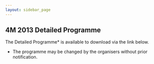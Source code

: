 ```yaml
---
layout: sidebar_page
---
```


## 4M 2013 Detailed Programme

The Detailed Programme* is available to download via the link below.
* The programme may be changed by the organisers without prior notification.
<!--break-->